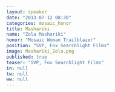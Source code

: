 ```yaml
---
layout: speaker
date: "2013-07-12 08:30"
categories: mosaic_honor
title: Mashariki
name: "Zola Mashariki"
honor: "Mosaic Woman Trailblazer"
position: "SVP, Fox Searchlight Films"
image: Mashariki_Zola.png
published: true
teaser: "SVP, Fox Searchlight Films"
in: null
tw: null
ww: null
---
```



